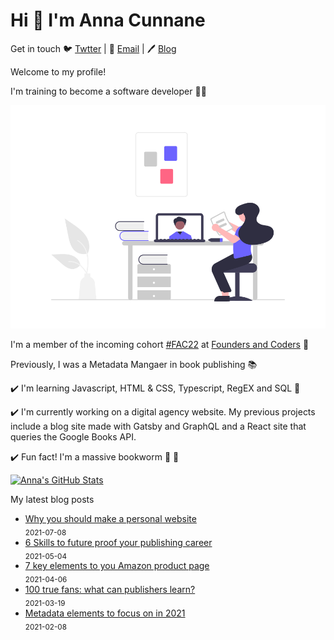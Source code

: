 # Hi 👋 I'm Anna Cunnane

Get in touch 🐦 [Twtter](https://twitter.com/MollyBloom1989) |
📧 <a href="mailto:acunnane13@email.com"> Email</a> |
🖊️ [Blog](https://www.annacunnane.co.uk/)

Welcome to my profile!

I'm training to become a software developer
👩‍💻

![ ](learning.png)

I'm a member of the incoming cohort [#FAC22](https://twitter.com/hashtag/FAC22?src=hashtag_click) at [Founders and Coders](https://www.foundersandcoders.com/)
💫

Previously, I was a Metadata Mangaer in book publishing
📚

✔️ I'm learning Javascript, HTML & CSS, Typescript, RegEX and SQL 🌱

✔️ I'm currently working on a digital agency website. My previous projects include a blog site made with Gatsby and GraphQL and a React site that queries the Google Books API.

✔️ Fun fact! I'm a massive bookworm 📖 🐛

[![Anna's GitHub Stats](https://github-readme-stats.vercel.app/api?username=Moggach&hide=stars)]()

My latest blog posts

- [Why you should make a personal website](https://www.annacunnane.co.uk/blog/Why%20should%20you%20make%20a%20personal%20website) <br/> <sub>2021-07-08</sub>
- [6 Skills to future proof your publishing career](https://www.annacunnane.co.uk/blog/6%20Skills%20to%20Future%20Proof%20your%20Publishing%20Career) <br/> <sub>2021-05-04</sub>
- [7 key elements to you Amazon product page](https://www.annacunnane.co.uk/blog/7%20Key%20Elements%20to%20your%20Amazon%20Product%20Page) <br/> <sub>2021-04-06</sub>
- [100 true fans: what can publishers learn?](https://www.annacunnane.co.uk/blog/100%20True%20Fans) <br/> <sub>2021-03-19</sub>
- [Metadata elements to focus on in 2021](https://www.annacunnane.co.uk/blog/Metadata%20elements%20to%20focus%20on%20in%202021) <br/> <sub>2021-02-08</sub>
